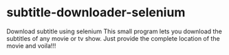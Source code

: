 # subtitle-downloader-selenium
Download subtitle using selenium
This small program lets you download the subtitles of any movie or tv show.
Just provide the complete location of the movie and voila!!!
